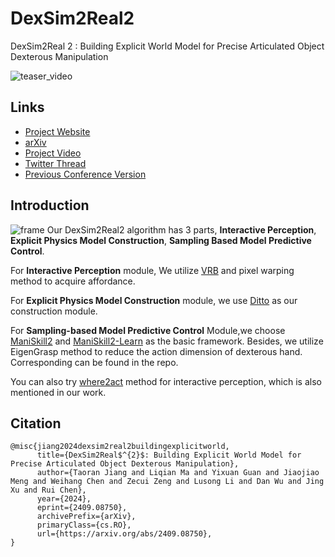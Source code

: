 # DexSim2Real2
DexSim2Real 2 : Building Explicit World Model for Precise Articulated Object Dexterous Manipulation

![teaser_video](./teaser.gif)

## Links
- [Project Website](https://jiangtaoran.github.io/dexsim2real2_website)
- [arXiv](https://arxiv.org/abs/2409.08750)
- [Project Video](https://www.youtube.com/watch?v=gW9AHF2zDFY)
- [Twitter Thread](https://x.com/taoranjiang/status/1837069837475967290?s=46)
- [Previous Conference Version](https://arxiv.org/abs/2302.10693)

## Introduction

![frame](https://jiangtaoran.github.io/dexsim2real2_website/static/images/method.jpg)
Our DexSim2Real2 algorithm has 3 parts, **Interactive Perception**, **Explicit Physics Model Construction**, **Sampling Based Model Predictive Control**. 

For **Interactive Perception** module, We utilize [VRB](https://github.com/shikharbahl/vrb) and pixel warping method to acquire affordance.

For **Explicit Physics Model Construction** module, we use [Ditto](https://github.com/UT-Austin-RPL/Ditto) as our construction module. 

For **Sampling-based Model Predictive Control** Module,we choose [ManiSkill2](https://github.com/haosulab/ManiSkill2) and [ManiSkill2-Learn](https://github.com/haosulab/ManiSkill2-Learn) as the basic framework. Besides, we utilize EigenGrasp method to reduce the action dimension of dexterous hand. Corresponding can be found in the repo.

You can also try [where2act](https://github.com/daerduoCarey/where2act) method for interactive perception, which is also mentioned in our work.


## Citation
```
@misc{jiang2024dexsim2real2buildingexplicitworld,
      title={DexSim2Real$^{2}$: Building Explicit World Model for Precise Articulated Object Dexterous Manipulation}, 
      author={Taoran Jiang and Liqian Ma and Yixuan Guan and Jiaojiao Meng and Weihang Chen and Zecui Zeng and Lusong Li and Dan Wu and Jing Xu and Rui Chen},
      year={2024},
      eprint={2409.08750},
      archivePrefix={arXiv},
      primaryClass={cs.RO},
      url={https://arxiv.org/abs/2409.08750}, 
}
```

